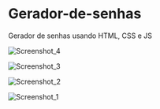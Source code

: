 # Gerador-de-senhas
Gerador de senhas usando HTML, CSS e JS


![Screenshot_4](https://user-images.githubusercontent.com/82506300/221172832-680dcda2-41e5-4b05-9c16-c900cd4a09cb.png)

![Screenshot_3](https://user-images.githubusercontent.com/82506300/221172840-b5efbe88-e087-490e-b724-c479637f6c74.png)

![Screenshot_2](https://user-images.githubusercontent.com/82506300/221172846-17275120-ed03-44ca-9f29-4d8bea673382.png)

![Screenshot_1](https://user-images.githubusercontent.com/82506300/221172856-978b8421-220b-4296-b164-e81dca0a3d98.png)
